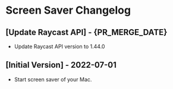 # Screen Saver Changelog

## [Update Raycast API] - {PR_MERGE_DATE}

- Update Raycast API version to 1.44.0

## [Initial Version] - 2022-07-01

- Start screen saver of your Mac.
